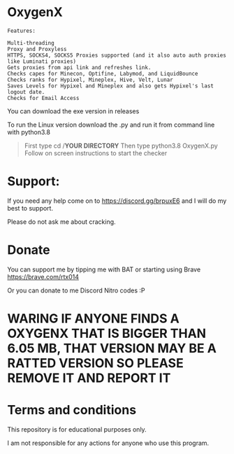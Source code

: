# OxygenX

```
Features:

Multi-threading
Proxy and Proxyless
HTTPS, SOCKS4, SOCKS5 Proxies supported (and it also auto auth proxies like Luminati proxies)
Gets proxies from api link and refreshes link.
Checks capes for Minecon, Optifine, Labymod, and LiquidBounce
Checks ranks for Hypixel, Mineplex, Hive, Velt, Lunar
Saves Levels for Hypixel and Mineplex and also gets Hypixel's last logout date.
Checks for Email Access
```

You can download the exe version in releases

To run the Linux version download the .py and run it from command line with python3.8
>First type cd /**YOUR DIRECTORY** 
>Then type python3.8 OxygenX.py
>Follow on screen instructions to start the checker

# Support:
If you need any help come on to https://discord.gg/brpuxE6 and I will do my best to support.

Please do not ask me about cracking.

# Donate
You can support me by tipping me with BAT or starting using Brave https://brave.com/rtx014

Or you can donate to me Discord Nitro codes :P

# WARING IF ANYONE FINDS A OXYGENX THAT IS BIGGER THAN 6.05 MB, THAT VERSION MAY BE A RATTED VERSION SO PLEASE REMOVE IT AND REPORT IT

# Terms and conditions
This repository is for educational purposes only.

I am not responsible for any actions for anyone who use this program.
